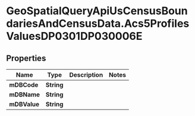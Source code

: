 # GeoSpatialQueryApiUsCensusBoundariesAndCensusData.Acs5ProfilesValuesDP0301DP030006E

## Properties

Name | Type | Description | Notes
------------ | ------------- | ------------- | -------------
**mDBCode** | **String** |  | 
**mDBName** | **String** |  | 
**mDBValue** | **String** |  | 


